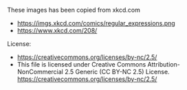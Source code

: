 These images has been copied from xkcd.com

- https://imgs.xkcd.com/comics/regular_expressions.png
- https://www.xkcd.com/208/

License:
- https://creativecommons.org/licenses/by-nc/2.5/
- This file is licensed under Creative Commons Attribution-NonCommercial 2.5 Generic (CC BY-NC 2.5) License. https://creativecommons.org/licenses/by-nc/2.5/
